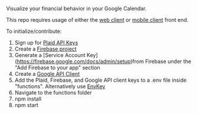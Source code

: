 Visualize your financial behavior in your Google Calendar.

This repo requires usage of either the [web client](https://github.com/buttercutters/wheres-my-money-web-client) or [mobile client](https://github.com/buttercutters/wheres-my-money-mobile) front end.

To initialize/contribute:

1) Sign up for [Plaid API Keys](https://plaid.com/)
1) Create a [Firebase project](https://firebase.google.com/)
1) Generate a [Service Account Key] (https://firebase.google.com/docs/admin/setup)from Firebase under the "Add Firebase to your app" section
1) Create a [Google API Client](https://developers.google.com/)
1) Add the Plaid, Firebase, and Google API client keys to a .env file inside "functions". Alternatively use [EnvKey](www.envkey.com)
1) Navigate to the functions folder
1) npm install
1) npm start


